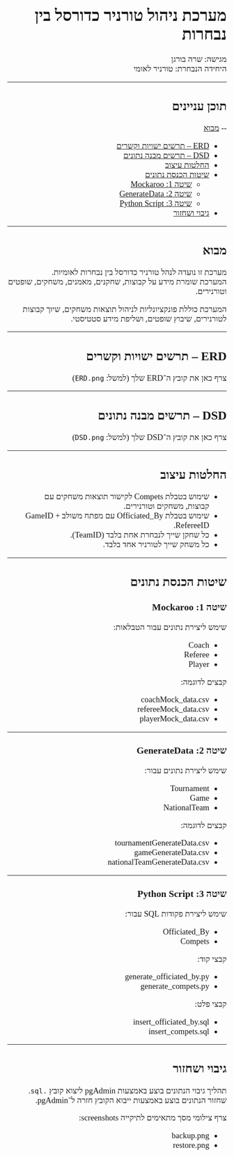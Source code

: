 <div dir="rtl" style="font-family: David; font-size: 14pt;">

# מערכת ניהול טורניר כדורסל בין נבחרות  
מגישה: שרה בורגן  
היחידה הנבחרת: טורניר לאומי

---

## תוכן עניינים  
-- [מבוא](#מבוא)  
- [ERD – תרשים ישויות וקשרים](#erd--תרשים-ישויות-וקשרים)  
- [DSD – תרשים מבנה נתונים](#dsd--תרשים-מבנה-נתונים)  
- [החלטות עיצוב](#החלטות-עיצוב)  
- [שיטות הכנסת נתונים](#שיטות-הכנסת-נתונים)  
  - [שיטה 1: Mockaroo](#שיטה-1-mockaroo)  
  - [שיטה 2: GenerateData](#שיטה-2-generatedata)  
  - [שיטה 3: Python Script](#שיטה-3-python-script)  
- [גיבוי ושחזור](#גיבוי-ושחזור)


---

## מבוא

מערכת זו נועדה לנהל טורניר כדורסל בין נבחרות לאומיות.  
המערכת שומרת מידע על קבוצות, שחקנים, מאמנים, משחקים, שופטים וטורנירים.

המערכת כוללת פונקציונליות לניהול תוצאות משחקים, שיוך קבוצות לטורנירים, שיבוץ שופטים, ושליפת מידע סטטיסטי.

---

## ERD – תרשים ישויות וקשרים  
צרף כאן את קובץ ה־ERD שלך (למשל: `ERD.png`)

---

## DSD – תרשים מבנה נתונים  
צרף כאן את קובץ ה־DSD שלך (למשל: `DSD.png`)

---

## החלטות עיצוב

- שימוש בטבלת Compets לקישור תוצאות משחקים עם קבוצות, משחקים וטורנירים.
- שימוש בטבלת Officiated_By עם מפתח משולב GameID + RefereeID.
- כל שחקן שייך לנבחרת אחת בלבד (TeamID).
- כל משחק שייך לטורניר אחד בלבד.

---

## שיטות הכנסת נתונים

### שיטה 1: Mockaroo  
שימש ליצירת נתונים עבור הטבלאות:
- Coach  
- Referee  
- Player  

קבצים לדוגמה:  
- coachMock_data.csv  
- refereeMock_data.csv  
- playerMock_data.csv

---

### שיטה 2: GenerateData  
שימש ליצירת נתונים עבור:
- Tournament  
- Game  
- NationalTeam  

קבצים לדוגמה:  
- tournamentGenerateData.csv  
- gameGenerateData.csv  
- nationalTeamGenerateData.csv

---

### שיטה 3: Python Script  
שימש ליצירת פקודות SQL עבור:
- Officiated_By  
- Compets  

קבצי קוד:
- generate_officiated_by.py  
- generate_compets.py  

קבצי פלט:
- insert_officiated_by.sql  
- insert_compets.sql

---

## גיבוי ושחזור

תהליך גיבוי הנתונים בוצע באמצעות pgAdmin ליצוא קובץ `.sql`.  
שחזור הנתונים בוצע באמצעות ייבוא הקובץ חזרה ל־pgAdmin.

צרף צילומי מסך מתאימים לתיקייה screenshots:
- backup.png  
- restore.png

</div>

